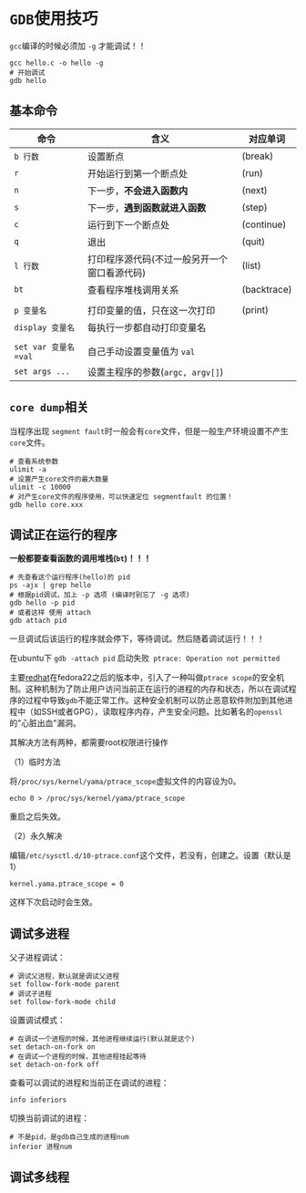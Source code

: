 # `GDB`使用技巧

`gcc`编译的时候必须加 `-g` 才能调试！！

```shell
gcc hello.c -o hello -g
# 开始调试
gdb hello
```

## 基本命令

| 命令                 | 含义                                         | 对应单词    |
| -------------------- | -------------------------------------------- | ----------- |
| `b 行数`             | 设置断点                                     | (break)     |
| `r`                  | 开始运行到第一个断点处                       | (run)       |
| `n`                  | 下一步，**不会进入函数内**                   | (next)      |
| `s`                  | 下一步，**遇到函数就进入函数**               | (step)      |
| `c`                  | 运行到下一个断点处                           | (continue)  |
| `q`                  | 退出                                         | (quit)      |
| `l 行数`             | 打印程序源代码(不过一般另开一个窗口看源代码) | (list)      |
| `bt`                 | 查看程序堆栈调用关系                         | (backtrace) |
|                      |                                              |             |
| `p 变量名`           | 打印变量的值，只在这一次打印                 | (print)     |
| `display 变量名`     | 每执行一步都自动打印变量名                   |             |
|                      |                                              |             |
| `set var 变量名=val` | 自己手动设置变量值为 `val`                   |             |
| `set args ...`       | 设置主程序的参数(`argc, argv[]`)             |             |

## `core dump`相关

当程序出现 `segment fault`时一般会有`core`文件，但是一般生产环境设置不产生`core`文件。

```shell
# 查看系统参数
ulimit -a
# 设置产生core文件的最大数量
ulimit -c 10000 
# 对产生core文件的程序使用，可以快速定位 segmentfault 的位置！
gdb hello core.xxx
```

## 调试正在运行的程序

**一般都要查看函数的调用堆栈(`bt`)！！！**

```shell
# 先查看这个运行程序(hello)的 pid
ps -ajx | grep hello
# 根据pid调试，加上 -p 选项 (编译时别忘了 -g 选项)
gdb hello -p pid
# 或者这样 使用 attach
gdb attach pid
```

一旦调试后该运行的程序就会停下，等待调试。然后随着调试运行！！！



在ubuntu下 `gdb -attach pid`  启动失败` ptrace: Operation not permitted`

主要[redhat](https://so.csdn.net/so/search?q=redhat&spm=1001.2101.3001.7020)在fedora22之后的版本中，引入了一种叫做`ptrace scope`的安全机制。这种机制为了防止用户访问当前正在运行的进程的内存和状态，所以在调试程序的过程中导致`gdb`不能正常工作。这种安全机制可以防止恶意软件附加到其他进程中（如SSH或者GPG），读取程序内存，产生安全问题。比如著名的`openssl`的"心脏出血"漏洞。

其解决方法有两种，都需要root权限进行操作

（1）临时方法

将`/proc/sys/kernel/yama/ptrace_scope`虚拟文件的内容设为0。

`echo 0 > /proc/sys/kernel/yama/ptrace_scope`

重启之后失效。

（2）永久解决

编辑`/etc/sysctl.d/10-ptrace.conf`这个文件，若没有，创建之。设置（默认是1）

`kernel.yama.ptrace_scope = 0`

这样下次启动时会生效。

## 调试多进程

父子进程调试：

```shell
# 调试父进程，默认就是调试父进程
set follow-fork-mode parent
# 调试子进程
set follow-fork-mode child
```

设置调试模式：

```shell
# 在调试一个进程的时候，其他进程继续运行(默认就是这个)
set detach-on-fork on
# 在调试一个进程的时候，其他进程挂起等待
set detach-on-fork off
```

查看可以调试的进程和当前正在调试的进程：

```shell
info inferiors
```

切换当前调试的进程：

```shell
# 不是pid，是gdb自己生成的进程num
inferior 进程num
```

## 调试多线程






